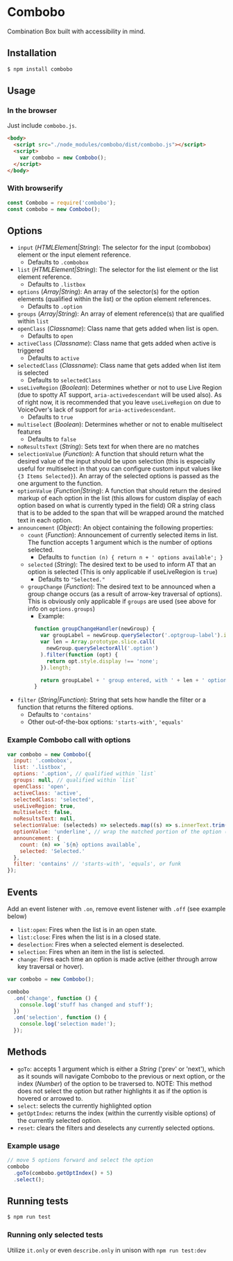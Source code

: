 # Combobo

Combination Box built with accessibility in mind.

## Installation

```bash
$ npm install combobo
```

## Usage

### In the browser
Just include `combobo.js`.

```html
<body>
  <script src="./node_modules/combobo/dist/combobo.js"></script>
  <script>
    var combobo = new Combobo();
  </script>
</body>
```

### With browserify

```js
const Combobo = require('combobo');
const combobo = new Combobo();
```

## Options
* `input` (_HTMLElement|String_): The selector for the input (combobox) element or the input element reference.
  * Defaults to `.combobox`
* `list` (_HTMLElement|String_): The selector for the list element or the list element reference.
  * Defaults to `.listbox`
* `options` (_Array|String_): An array of the selector(s) for the option elements (qualified within the list) or the option element references.
  * Defaults to `.option`
* `groups` (_Array|String_): An array of element reference(s) that are qualified within `list`
* `openClass` (_Classname_): Class name that gets added when list is open.
  * Defaults to `open`
* `activeClass` (_Classname_): Class name that gets added when active is triggered
  * Defaults to `active`
* `selectedClass` (_Classname_): Class name that gets added when list item is selected
  * Defaults to `selectedClass`
* `useLiveRegion` (_Boolean_): Determines whether or not to use Live Region (due to spotty AT support, `aria-activedescendant` will be used also).  As of right now, it is recommended that you leave `useLiveRegion` on due to VoiceOver's lack of support for `aria-activedescendant`.
  * Defaults to `true`
* `multiselect` (_Boolean_): Determines whether or not to enable multiselect features
  * Defaults to `false`
* `noResultsText` (_String_): Sets text for when there are no matches
* `selectionValue` (_Function_): A function that should return what the desired value of the input should be upon selection (this is especially useful for multiselect in that you can configure custom input values like `{3 Items Selected}`). An array of the selected options is passed as the one argument to the function.
* `optionValue` (_Function|String_): A function that should return the desired markup of each option in the list (this allows for custom display of each option based on what is currently typed in the field) OR a string class that is to be added to the span that will be wrapped around the matched text in each option.
* `announcement` (_Object_): An object containing the following properties:
  * `count` (_Function_): Announcement of currently selected items in list. The function accepts 1 argument which is the number of options selected.
    * Defaults to `function (n) { return n + ' options available'; }`
  * `selected` (_String_): The desired text to be used to inform AT that an option is selected (This is only applicable if useLiveRegion is `true`)
    * Defaults to `"Selected."`
  * `groupChange` (_Function_): The desired text to be announced when a group change occurs (as a result of arrow-key traversal of options).  This is obviously only applicable if `groups` are used (see above for info on `options.groups`)
    * Example:
    ```js
      function groupChangeHandler(newGroup) {
        var groupLabel = newGroup.querySelector('.optgroup-label').innerText;
        var len = Array.prototype.slice.call(
          newGroup.querySelectorAll('.option')
        ).filter(function (opt) {
          return opt.style.display !== 'none';
        }).length;

        return groupLabel + ' group entered, with ' + len + ' options.';
      }
    ```
* `filter` (_String|Function_): String that sets how handle the filter or a function that returns the filtered options.
  * Defaults to `'contains'`
  * Other out-of-the-box options: `'starts-with'`, `'equals'`

### Example Combobo call with options

```js
var combobo = new Combobo({
  input: '.combobox',
  list: '.listbox',
  options: '.option', // qualified within `list`
  groups: null, // qualified within `list`
  openClass: 'open',
  activeClass: 'active',
  selectedClass: 'selected',
  useLiveRegion: true,
  multiselect: false,
  noResultsText: null,
  selectionValue: (selecteds) => selecteds.map((s) => s.innerText.trim()).join(' - '),
  optionValue: 'underline', // wrap the matched portion of the option (if applicable) in a span with class "underline"
  announcement: {
    count: (n) => `${n} options available`,
    selected: 'Selected.'
  },
  filter: 'contains' // 'starts-with', 'equals', or funk
});
```

## Events
Add an event listener with `.on`, remove event listener with `.off` (see example below)
* `list:open`: Fires when the list is in an open state.
* `list:close`: Fires when the list is in a closed state.
* `deselection`: Fires when a selected element is deselected.
* `selection`: Fires when an item in the list is selected.
* `change`: Fires each time an option is made active (either through arrow key traversal or hover).

```js
var combobo = new Combobo();

combobo
  .on('change', function () {
    console.log('stuff has changed and stuff');
  })
  .on('selection', function () {
    console.log('selection made!');
  });
```

## Methods
* `goTo`: accepts 1 argument which is either a *String* ('prev' or 'next'), which as it sounds will navigate Combobo to the previous or next option, or the index (*Number*) of the option to be traversed to.  NOTE: This method does not select the option but rather highlights it as if the option is hovered or arrowed to.
* `select`: selects the currently highlighted option
* `getOptIndex`: returns the index (within the currently visible options) of the currently selected option.
* `reset`: clears the filters and deselects any currently selected options.

### Example usage

```js
// move 5 options forward and select the option
combobo
  .goTo(combobo.getOptIndex() + 5)
  .select();
```

## Running tests
```bash
$ npm run test
```

### Running only selected tests

Utilize `it.only` or even `describe.only` in unison with `npm run test:dev`
